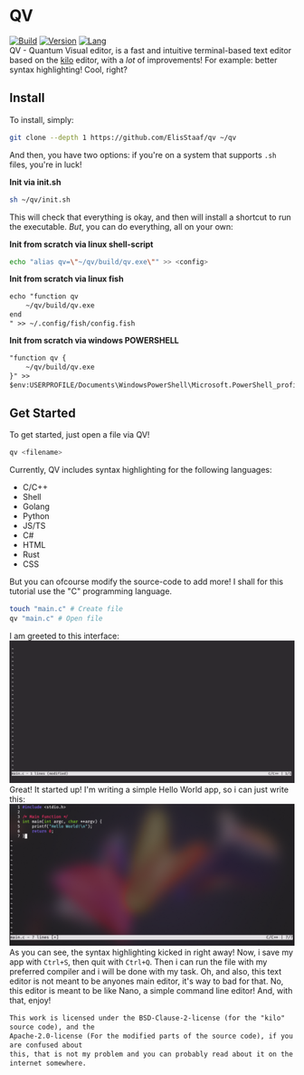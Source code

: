 # QV
[![Build](https://img.shields.io/badge/build_(openSUSE)-Passing-brightgreen?logo=opensuse)](https://github.com/ElisStaaf/qv) 
[![Version](https://img.shields.io/badge/Version-1.0.2-darkblue)](https://github.com/ElisStaaf/qv)
[![Lang](https://img.shields.io/badge/Lang-C-lightgrey?logo=c)](https://github.com/ElisStaaf/qv)  
QV - Quantum Visual editor, is a fast and intuitive terminal-based text editor based on the [kilo](https://github.com/snaptoken/kilo-src) 
editor, with a _lot_ of improvements! For
example: better syntax highlighting! Cool, right?

Install
-------
To install, simply:
```bash
git clone --depth 1 https://github.com/ElisStaaf/qv ~/qv
```
And then, you have two options: if you're on a system that supports `.sh` files, you're in luck!  
  
**Init via init.sh**
```bash
sh ~/qv/init.sh
```
This will check that everything is okay, and then will install a shortcut to run the executable.
_But_, you can do everything, all on your own:  
  
**Init from scratch via linux shell-script**
```bash
echo "alias qv=\"~/qv/build/qv.exe\"" >> <config>
```

**Init from scratch via linux fish**
```fish
echo "function qv
    ~/qv/build/qv.exe
end
" >> ~/.config/fish/config.fish
```  
  
**Init from scratch via windows POWERSHELL**
```pwsh
"function qv {
    ~/qv/build/qv.exe
}" >> $env:USERPROFILE/Documents\WindowsPowerShell\Microsoft.PowerShell_profile.ps1
```

Get Started
--------
To get started, just open a file via QV!
```bash
qv <filename>
```
Currently, QV includes syntax highlighting for the following languages:  
-  C/C++
-  Shell
-  Golang
-  Python
-  JS/TS
-  C#
-  HTML
-  Rust
-  CSS
  
But you can ofcourse modify the source-code to add more! I shall for this tutorial
use the "C" programming language.
```bash
touch "main.c" # Create file
qv "main.c" # Open file
```
I am greeted to this interface:
[![File could not be loaded.](https://github.com/ElisStaaf/qv/blob/main/startup.png?raw=true)](https://github.com/ElisStaaf/qv/startup.png)
Great! It started up! I'm writing a simple Hello World app, so i can just write this:
[![File could not be loaded.](https://github.com/ElisStaaf/qv/blob/main/helloworld.png?raw=true)](https://github.com/ElisStaaf/qv/blob/main/code.png)
As you can see, the syntax highlighting kicked in right away! Now, i save my app with `Ctrl+S`, then quit with `Ctrl+Q`. Then i can run the 
file
with my preferred compiler and i will be done with my task. Oh, and also, this text editor is not meant to be anyones main editor, it's way 
to bad for that. No, this
editor is meant to be like Nano, a simple command line editor! And, with that, enjoy!

    This work is licensed under the BSD-Clause-2-license (for the "kilo" source code), and the 
    Apache-2.0-license (For the modified parts of the source code), if you are confused about 
    this, that is not my problem and you can probably read about it on the internet somewhere.
